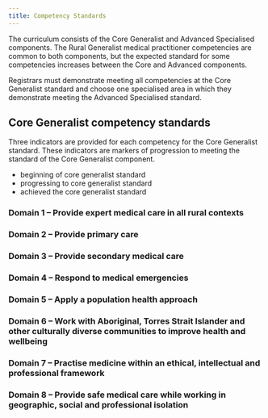 ```yaml
---
title: Competency Standards
---
```


The curriculum consists of the Core Generalist and Advanced Specialised components. The
Rural Generalist medical practitioner competencies are common to both components, but the
expected standard for some competencies increases between the Core and Advanced
components.

Registrars must demonstrate meeting all competencies at the Core Generalist standard and
choose one specialised area in which they demonstrate meeting the Advanced Specialised
standard. 

## Core Generalist competency standards

Three indicators are provided for each competency for the Core Generalist standard. These
indicators are markers of progression to meeting the standard of the Core Generalist
component.

- beginning of core generalist standard
- progressing to core generalist standard
- achieved the core generalist standard

### Domain 1 – Provide expert medical care in all rural contexts

### Domain 2 – Provide primary care

### Domain 3 – Provide secondary medical care

### Domain 4 – Respond to medical emergencies

### Domain 5 – Apply a population health approach

### Domain 6 – Work with Aboriginal, Torres Strait Islander and other culturally diverse communities to improve health and wellbeing

### Domain 7 – Practise medicine within an ethical, intellectual and professional framework

### Domain 8 – Provide safe medical care while working in geographic, social and professional isolation